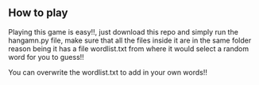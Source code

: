 ## How to play
Playing this game is easy!!, just download this repo and simply run the hangamn.py file, make sure that all the files inside it are in the same folder reason being it has a file wordlist.txt from where it would select a random word for you to guess!!

You can overwrite the wordlist.txt to add in your own words!!



